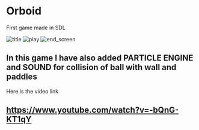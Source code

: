 # Orboid
First game made in SDL

![title](https://user-images.githubusercontent.com/25602737/26865981-dd9e4132-4b7c-11e7-8637-b9d49ef42e5f.JPG)
![play](https://user-images.githubusercontent.com/25602737/26866068-35278454-4b7d-11e7-9995-47e09482481d.JPG)
![end_screen](https://user-images.githubusercontent.com/25602737/26866076-3c918226-4b7d-11e7-9ae1-5cd7e984b267.JPG)

## In this game I have also added PARTICLE ENGINE and SOUND for collision of ball with wall and paddles

Here is the video link 
## https://www.youtube.com/watch?v=-bQnG-KT1qY
